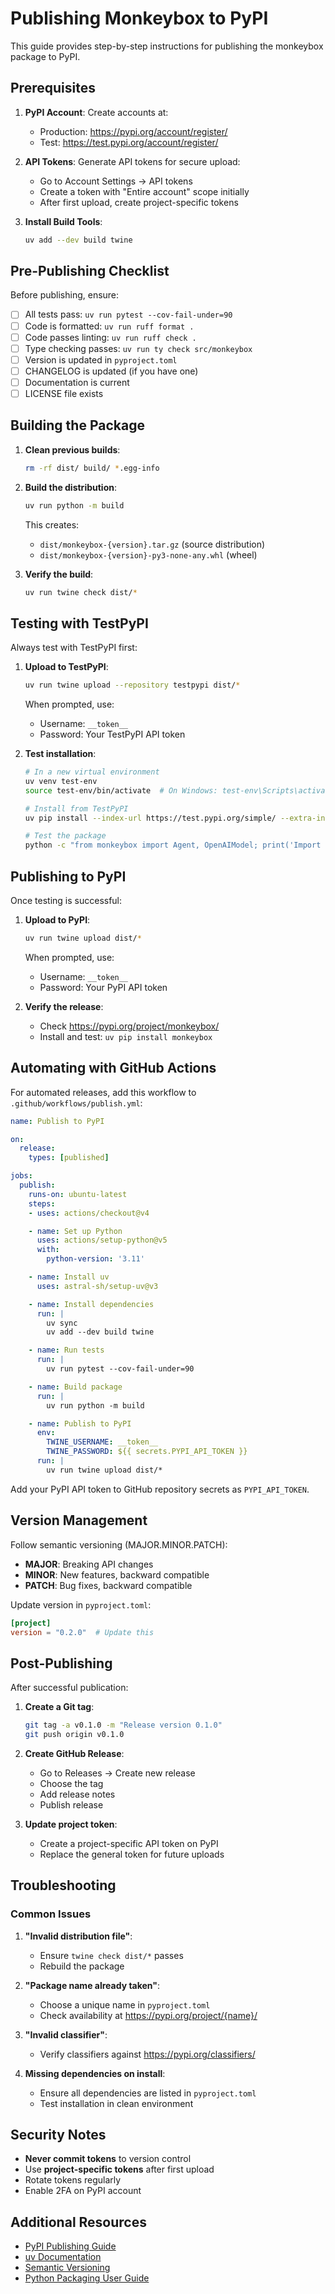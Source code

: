 # Publishing Monkeybox to PyPI

This guide provides step-by-step instructions for publishing the monkeybox package to PyPI.

## Prerequisites

1. **PyPI Account**: Create accounts at:
   - Production: https://pypi.org/account/register/
   - Test: https://test.pypi.org/account/register/

2. **API Tokens**: Generate API tokens for secure upload:
   - Go to Account Settings → API tokens
   - Create a token with "Entire account" scope initially
   - After first upload, create project-specific tokens

3. **Install Build Tools**:
   ```bash
   uv add --dev build twine
   ```

## Pre-Publishing Checklist

Before publishing, ensure:

- [ ] All tests pass: `uv run pytest --cov-fail-under=90`
- [ ] Code is formatted: `uv run ruff format .`
- [ ] Code passes linting: `uv run ruff check .`
- [ ] Type checking passes: `uv run ty check src/monkeybox`
- [ ] Version is updated in `pyproject.toml`
- [ ] CHANGELOG is updated (if you have one)
- [ ] Documentation is current
- [ ] LICENSE file exists

## Building the Package

1. **Clean previous builds**:
   ```bash
   rm -rf dist/ build/ *.egg-info
   ```

2. **Build the distribution**:
   ```bash
   uv run python -m build
   ```

   This creates:
   - `dist/monkeybox-{version}.tar.gz` (source distribution)
   - `dist/monkeybox-{version}-py3-none-any.whl` (wheel)

3. **Verify the build**:
   ```bash
   uv run twine check dist/*
   ```

## Testing with TestPyPI

Always test with TestPyPI first:

1. **Upload to TestPyPI**:
   ```bash
   uv run twine upload --repository testpypi dist/*
   ```

   When prompted, use:
   - Username: `__token__`
   - Password: Your TestPyPI API token

2. **Test installation**:
   ```bash
   # In a new virtual environment
   uv venv test-env
   source test-env/bin/activate  # On Windows: test-env\Scripts\activate

   # Install from TestPyPI
   uv pip install --index-url https://test.pypi.org/simple/ --extra-index-url https://pypi.org/simple/ monkeybox

   # Test the package
   python -c "from monkeybox import Agent, OpenAIModel; print('Import successful!')"
   ```

## Publishing to PyPI

Once testing is successful:

1. **Upload to PyPI**:
   ```bash
   uv run twine upload dist/*
   ```

   When prompted, use:
   - Username: `__token__`
   - Password: Your PyPI API token

2. **Verify the release**:
   - Check https://pypi.org/project/monkeybox/
   - Install and test: `uv pip install monkeybox`

## Automating with GitHub Actions

For automated releases, add this workflow to `.github/workflows/publish.yml`:

```yaml
name: Publish to PyPI

on:
  release:
    types: [published]

jobs:
  publish:
    runs-on: ubuntu-latest
    steps:
    - uses: actions/checkout@v4

    - name: Set up Python
      uses: actions/setup-python@v5
      with:
        python-version: '3.11'

    - name: Install uv
      uses: astral-sh/setup-uv@v3

    - name: Install dependencies
      run: |
        uv sync
        uv add --dev build twine

    - name: Run tests
      run: |
        uv run pytest --cov-fail-under=90

    - name: Build package
      run: |
        uv run python -m build

    - name: Publish to PyPI
      env:
        TWINE_USERNAME: __token__
        TWINE_PASSWORD: ${{ secrets.PYPI_API_TOKEN }}
      run: |
        uv run twine upload dist/*
```

Add your PyPI API token to GitHub repository secrets as `PYPI_API_TOKEN`.

## Version Management

Follow semantic versioning (MAJOR.MINOR.PATCH):

- **MAJOR**: Breaking API changes
- **MINOR**: New features, backward compatible
- **PATCH**: Bug fixes, backward compatible

Update version in `pyproject.toml`:
```toml
[project]
version = "0.2.0"  # Update this
```

## Post-Publishing

After successful publication:

1. **Create a Git tag**:
   ```bash
   git tag -a v0.1.0 -m "Release version 0.1.0"
   git push origin v0.1.0
   ```

2. **Create GitHub Release**:
   - Go to Releases → Create new release
   - Choose the tag
   - Add release notes
   - Publish release

3. **Update project token**:
   - Create a project-specific API token on PyPI
   - Replace the general token for future uploads

## Troubleshooting

### Common Issues

1. **"Invalid distribution file"**:
   - Ensure `twine check dist/*` passes
   - Rebuild the package

2. **"Package name already taken"**:
   - Choose a unique name in `pyproject.toml`
   - Check availability at https://pypi.org/project/{name}/

3. **"Invalid classifier"**:
   - Verify classifiers against https://pypi.org/classifiers/

4. **Missing dependencies on install**:
   - Ensure all dependencies are listed in `pyproject.toml`
   - Test installation in clean environment

## Security Notes

- **Never commit tokens** to version control
- Use **project-specific tokens** after first upload
- Rotate tokens regularly
- Enable 2FA on PyPI account

## Additional Resources

- [PyPI Publishing Guide](https://packaging.python.org/tutorials/packaging-projects/)
- [uv Documentation](https://github.com/astral-sh/uv)
- [Semantic Versioning](https://semver.org/)
- [Python Packaging User Guide](https://packaging.python.org/)
